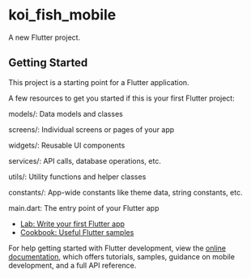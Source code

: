 # koi_fish_mobile

A new Flutter project.

## Getting Started

This project is a starting point for a Flutter application.

A few resources to get you started if this is your first Flutter project:

models/: Data models and classes 

screens/: Individual screens or pages of your app 

widgets/: Reusable UI components 

services/: API calls, database operations, etc. 

utils/: Utility functions and helper classes 

constants/: App-wide constants like theme data, string constants, etc. 

main.dart: The entry point of your Flutter app 

- [Lab: Write your first Flutter app](https://docs.flutter.dev/get-started/codelab)
- [Cookbook: Useful Flutter samples](https://docs.flutter.dev/cookbook)

For help getting started with Flutter development, view the
[online documentation](https://docs.flutter.dev/), which offers tutorials,
samples, guidance on mobile development, and a full API reference.
